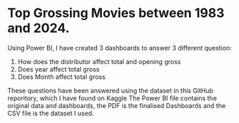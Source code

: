 # Top Grossing Movies between 1983 and 2024.
Using Power BI, I have created 3 dashboards to answer 3 different question:
1. How does the distributor affect total and opening gross
2. Does year affect total gross
3. Does Month affect total gross

These questions have been answered using the dataset in this GitHub reporitory, which I have found on Kaggle
The Power BI file contains the original data and dashboards, the PDF is the finalised Dashboards and the CSV file is the dataset I used.
